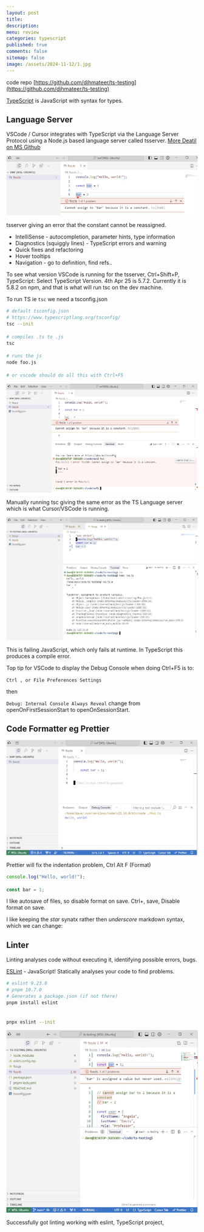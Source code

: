```yaml
---
layout: post
title: 
description:
menu: review
categories: typescript
published: true
comments: false
sitemap: false
image: /assets/2024-11-12/1.jpg
---
```


<!-- [![alt text](/assets/2025-03-05/2.jpg "email"){:width="700px"}](/assets/2025-03-05/2.jpg)  -->

code repo [https://github.com/djhmateer/ts-testing](https://github.com/djhmateer/ts-testing)

[TypeScript](https://www.typescriptlang.org/) is JavaScript with syntax for types.

## Language Server

<!-- [![alt text](/assets/2025-04-03/2.jpg "email"){:width="700px"}](/assets/2025-04-03/2.jpg)  -->

VSCode / Cursor integrates with TypeScript via the Language Server Protocol using a Node.js based language server called tsserver. [More Deatil on MS Github](https://github.com/microsoft/TypeScript/wiki/Standalone-Server-%28tsserver%29#visual-studio-code)

[![alt text](/assets/2025-04-03/2.jpg "email")](/assets/2025-04-03/2.jpg)

tsserver giving an error that the constant cannot be reassigned.

- IntelliSense - autocompletion, parameter hints, type information
- Diagnostics (squiggly lines) - TypeScript errors and warning
- Quick fixes and refactoring
- Hover tooltips
- Navigation - go to definition, find refs..

To see what version VSCode is running for the tsserver, Ctrl+Shift+P, TypeScript: Select TypeScript Version. 4th Apr 25 is 5.7.2. Currently it is 5.8.2 on npm, and that is what will run tsc on the dev machine.

To run TS ie `tsc` we need a tsconfig.json

```bash
# default tsconfig.json
# https://www.typescriptlang.org/tsconfig/
tsc --init

# compiles .ts to .js
tsc

# runs the js
node foo.js

# or vscode should do all this with Ctrl+F5
```

<!-- [![alt text](/assets/2025-04-03/3.jpg "email"){:width="700px"}](/assets/2025-04-03/3.jpg)  -->

[![alt text](/assets/2025-04-03/3.jpg "email")](/assets/2025-04-03/3.jpg)

Manually running tsc giving the same error as the TS Language server which is what Cursor/VSCode is running.

[![alt text](/assets/2025-04-03/4.jpg "email")](/assets/2025-04-03/4.jpg)

This is failing JavaScript, which only fails at runtime. In TypeScript this produces a compile error.

Top tip for VSCode to display the Debug Console when doing Ctrl+F5 is to:

`Ctrl , or File Preferences Settings`

then

`Debug: Internal Console Always Reveal` change from openOnFirstSessionStart to openOnSessionStart.

## Code Formatter eg Prettier

<!-- [![alt text](/assets/2025-04-03/1.jpg "email"){:width="700px"}](/assets/2025-04-03/1.jpg)  -->

[![alt text](/assets/2025-04-03/1.jpg "email")](/assets/2025-04-03/1.jpg)

Prettier will fix the indentation problem, Ctrl Alt F (Format)

```ts
console.log("Hello, world!");

const bar = 1;
```

I like autosave of files, so disable format on save. Ctrl+, save, Disable format on save.

I like keeping the _star_ synatx rather then _underscore_ markdown syntax, which we can change:


## Linter

Linting analyses code without executing it, identifying possible errors, bugs.

[ESLint](https://eslint.org/) - JavaScript! Statically analyses your code to find problems.

```bash
# eslint 9.23.0
# pnpm 10.7.0
# Generates a package.json (if not there)
pnpm install eslint


pnpx eslint --init

```


[![alt text](/assets/2025-04-03/5.jpg "email")](/assets/2025-04-03/5.jpg)

Successfully got linting working with eslint, TypeScript project, 